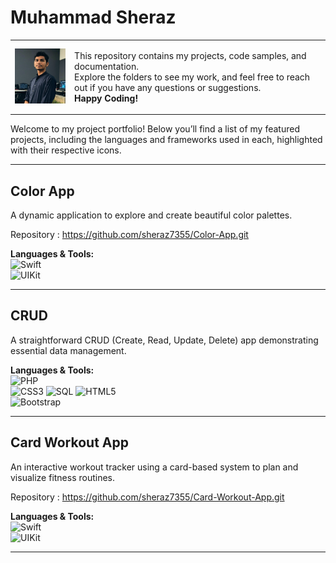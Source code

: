 # Muhammad Sheraz

<table>
  <tr>
    <td>
      <img src="Images/image-2.jpg" alt="Profile Image" width="160"/>
    </td>
    <td>
      <p>
        This repository contains my projects, code samples, and documentation.<br>
        Explore the folders to see my work, and feel free to reach out if you have any questions or suggestions.<br>
        <b>Happy Coding!</b>
      </p>
    </td>
  </tr>
</table>

Welcome to my project portfolio! Below you’ll find a list of my featured projects, including the languages and frameworks used in each, highlighted with their respective icons.

---

## Color App
A dynamic application to explore and create beautiful color palettes.

Repository : https://github.com/sheraz7355/Color-App.git

**Languages & Tools:**  
<img src="https://cdn.jsdelivr.net/gh/devicons/devicon/icons/swift/swift-original.svg" width="30" title="Swift" />  
<img src="https://img.shields.io/badge/UIKit-2396F3?logo=uikit&logoColor=white" height="30" title="UIKit" />

---

## CRUD
A straightforward CRUD (Create, Read, Update, Delete) app demonstrating essential data management.

**Languages & Tools:**  
<img src="https://cdn.jsdelivr.net/gh/devicons/devicon/icons/php/php-original.svg" width="30" title="PHP" />  
<img src="https://cdn.jsdelivr.net/gh/devicons/devicon/icons/css3/css3-original.svg" width="30" title="CSS3" /> 
<img src="https://cdn.jsdelivr.net/gh/devicons/devicon/icons/mysql/mysql-original.svg" width="30" title="SQL" />
<img src="https://cdn.jsdelivr.net/gh/devicons/devicon/icons/html5/html5-original.svg" width="30" title="HTML5" />  
<img src="https://cdn.jsdelivr.net/gh/devicons/devicon/icons/bootstrap/bootstrap-original.svg" width="30" title="Bootstrap" />

---

## Card Workout App
An interactive workout tracker using a card-based system to plan and visualize fitness routines.

Repository : https://github.com/sheraz7355/Card-Workout-App.git

**Languages & Tools:**  
<img src="https://cdn.jsdelivr.net/gh/devicons/devicon/icons/swift/swift-original.svg" width="30" title="Swift" />  
<img src="https://img.shields.io/badge/UIKit-2396F3?logo=uikit&logoColor=white" height="30" title="UIKit" />

---
